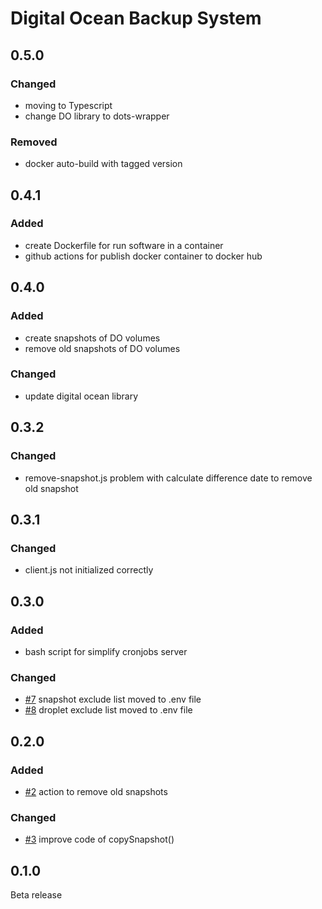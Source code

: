 # Digital Ocean Backup System

## 0.5.0

### Changed
- moving to Typescript
- change DO library to dots-wrapper

### Removed
- docker auto-build with tagged version

## 0.4.1

### Added

- create Dockerfile for run software in a container
- github actions for publish docker container to docker hub

## 0.4.0

### Added

- create snapshots of DO volumes
- remove old snapshots of DO volumes

### Changed

- update digital ocean library

## 0.3.2

### Changed

- remove-snapshot.js problem with calculate difference date to remove old snapshot

## 0.3.1

### Changed

- client.js not initialized correctly

## 0.3.0

### Added

- bash script for simplify cronjobs server

### Changed

- [#7](https://github.com/giuseppemorelli/digital-ocean-backup-systems/issues/7) snapshot exclude list moved to .env
  file
- [#8](https://github.com/giuseppemorelli/digital-ocean-backup-systems/issues/8) droplet exclude list moved to .env file

## 0.2.0

### Added

- [#2](https://github.com/giuseppemorelli/digital-ocean-backup-systems/issues/2) action to remove old snapshots

### Changed

- [#3](https://github.com/giuseppemorelli/digital-ocean-backup-systems/issues/3) improve code of copySnapshot()

## 0.1.0

Beta release
